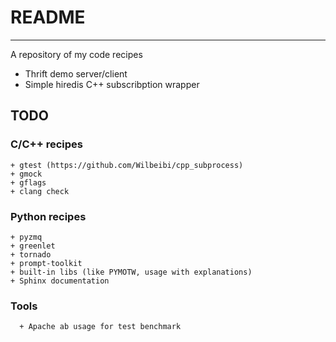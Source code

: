 # README
------
A repository of my code recipes

+ Thrift demo server/client
+ Simple hiredis C++ subscribption wrapper

## TODO

### C/C++ recipes
    + gtest (https://github.com/Wilbeibi/cpp_subprocess)
    + gmock
    + gflags
    + clang check


### Python recipes
    + pyzmq
    + greenlet
    + tornado
    + prompt-toolkit
    + built-in libs (like PYMOTW, usage with explanations)
    + Sphinx documentation

### Tools
	  + Apache ab usage for test benchmark
